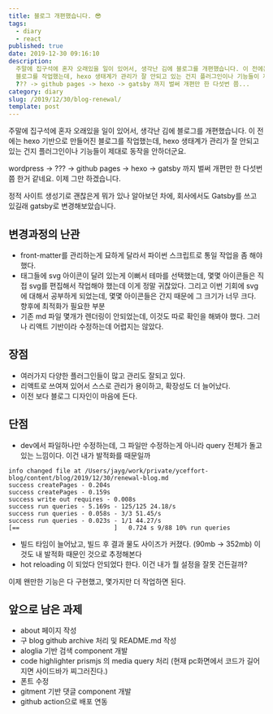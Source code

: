 ```yaml
---
title: 블로그 개편했습니다. 😎
tags:
  - diary
  - react
published: true
date: 2019-12-30 09:16:10
description:
  주말에 집구석에 혼자 오래있을 일이 있어서, 생각난 김에 블로그를 개편했습니다. 이 전에는 hexo 기반으로 만들어진
  블로그를 작업했는데, hexo 생태계가 관리가 잘 안되고 있는 건지 플러그인이나 기능들이 제대로 동작을 안하더군요. wordpress ->
  ??? -> github pages -> hexo -> gatsby 까지 벌써 개편만 한 다섯번 쯤...
category: diary
slug: /2019/12/30/blog-renewal/
template: post
---
```


주말에 집구석에 혼자 오래있을 일이 있어서, 생각난 김에 블로그를 개편했습니다. 이 전에는 hexo 기반으로 만들어진 블로그를 작업했는데, hexo 생태계가 관리가 잘 안되고 있는 건지 플러그인이나 기능들이 제대로 동작을 안하더군요.

wordpress -> ??? -> github pages -> hexo -> gatsby 까지 벌써 개편만 한 다섯번 쯤 한거 같네요. 이제 그만 하겠습니다.

정적 사이트 생성기로 괜찮은게 뭐가 있나 알아보던 차에, 회사에서도 Gatsby를 쓰고 있길래 gatsby로 변경해보았습니다.

## 변경과정의 난관

- front-matter를 관리하는게 묘하게 달라서 파이썬 스크립트로 통일 작업을 좀 해야 했다.
- 태그들에 svg 아이콘이 달려 있는게 이뻐서 테마를 선택했는데, 몇몇 아이콘들은 직접 svg를 편집해서 작업해야 했는데 이게 정말 귀찮았다. 그리고 이번 기회에 svg에 대해서 공부하게 되었는데, 몇몇 아이콘들은 간지 때문에 그 크기가 너무 크다. 향후에 최적화가 필요한 부분
- 기존 md 파일 몇개가 렌더링이 안되었는데, 이것도 따로 확인을 해봐야 했다. 그러나 리액트 기반이라 수정하는데 어렵지는 않았다.

## 장점

- 여러가지 다양한 플러그인들이 많고 관리도 잘되고 있다.
- 리액트로 쓰여져 있어서 스스로 관리가 용이하고, 확장성도 더 늘어났다.
- 이전 보다 블로그 디자인이 마음에 든다.

## 단점

- dev에서 파일하나만 수정하는데, 그 파일만 수정하는게 아니라 query 전체가 돌고 있는 느낌이다. 이건 내가 발적화를 때문일까

```shell
info changed file at /Users/jayg/work/private/yceffort-blog/content/blog/2019/12/30/renewal-blog.md
success createPages - 0.204s
success createPages - 0.159s
success write out requires - 0.008s
success run queries - 5.169s - 125/125 24.18/s
success run queries - 0.058s - 3/3 51.45/s
success run queries - 0.023s - 1/1 44.27/s
[==                          ]   0.724 s 9/88 10% run queries
```

- 빌드 타임이 늘어났고, 빌드 후 결과 물도 사이즈가 커졌다. (90mb -> 352mb) 이것도 내 발적화 때문인 것으로 추정해본다
- hot reloading 이 되었다 안되었다 한다. 이건 내가 뭘 설정을 잘못 건든걸까?

이제 왠만한 기능은 다 구현했고, 몇가지만 더 작업하면 된다.

## 앞으로 남은 과제

- about 페이지 작성
- 구 blog github archive 처리 및 README.md 작성
- aloglia 기반 검색 component 개발
- code highlighter prismjs 의 media query 처리 (현재 pc화면에서 코드가 길어지면 사이드바가 찌그러진다.)
- 폰트 수정
- gitment 기반 댓글 component 개발
- github action으로 배포 연동
